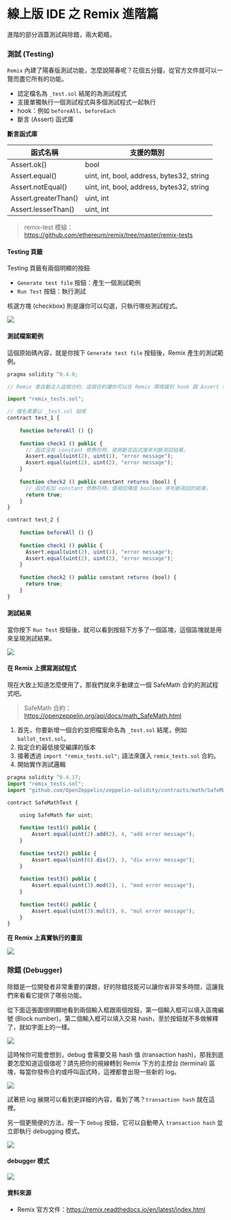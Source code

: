 # 線上版 IDE 之 Remix 進階篇

進階的部分涵蓋測試與除錯，兩大範疇。

### 測試 (Testing)

`Remix` 內建了陽春版測試功能，怎麼說陽春呢？花個五分鐘，從官方文件就可以一覽而盡它所有的功能。

* 認定檔名為 `_test.sol` 結尾的為測試程式
* 支援單獨執行一個測試程式與多個測試程式一起執行
* hook：例如 `beforeAll`、`beforeEach`
* 斷言 (Assert) 函式庫

**斷言函式庫**

| 函式名稱                 | 支援的類別                                     |
|----------------------|-------------------------------------------|
| Assert.ok()          | bool                                      |
| Assert.equal()       | uint, int, bool, address, bytes32, string |
| Assert.notEqual()    | uint, int, bool, address, bytes32, string |
| Assert.greaterThan() | uint, int                                 |
| Assert.lesserThan()  | uint, int                                 |

> remix-test 模組：<https://github.com/ethereum/remix/tree/master/remix-tests>

#### Testing 頁籤

Testing 頁籤有兩個明顯的按鈕

* `Generate test file` 按鈕：產生一個測試範例
* `Run Test` 按鈕：執行測試

核選方塊 (checkbox) 則是讓你可以勾選，只執行哪些測試程式。

![](assets/10_testing.png)

#### 測試檔案範例

這個原始碼內容，就是你按下 `Generate test file` 按鈕後，Remix 產生的測試範例。

```js
pragma solidity ^0.4.0;

// Remix 會自動注入這個合約，這個合約讓你可以在 Remix 環境識別 hook 跟 Assert 等特別的語法。

import "remix_tests.sol";

// 檔名需要以 _test.sol 結尾
contract test_1 {
    
    function beforeAll () {}
    
    function check1 () public {
      // 函式沒有 constant 修飾符時，使用斷言函式庫來判斷測試結果。
      Assert.equal(uint(2), uint(1), "error message");
      Assert.equal(uint(2), uint(2), "error message");
    }
    
    function check2 () public constant returns (bool) {
      // 函式有加 constant 修飾符時，使用回傳值 boolean 來判斷測試的結果。
      return true;
    }
}

contract test_2 {
   
    function beforeAll () {}
    
    function check1 () public {
      Assert.equal(uint(2), uint(1), "error message");
      Assert.equal(uint(2), uint(2), "error message");
    }
    
    function check2 () public constant returns (bool) {
      return true;
    }
}
```

#### 測試結果

當你按下 `Run Test` 按鈕後，就可以看到按鈕下方多了一個區塊，這個區塊就是用來呈現測試結果。

![](assets/10_testing_result.png)

#### 在 Remix 上撰寫測試程式

現在大致上知道怎麼使用了，那我們就來手動建立一個 SafeMath 合約的測試程式吧。

> SafeMath 合約：<https://openzeppelin.org/api/docs/math_SafeMath.html>

1. 首先，你要新增一個合約並把檔案命名為 `_test.sol` 結尾，例如 `ballot_test.sol`。
1. 指定合約最低接受編譯的版本
1. 接著透過 `import "remix_tests.sol";` 語法來匯入 `remix_tests.sol` 合約。
1. 開始實作測試邏輯


```js
pragma solidity ^0.4.17;
import "remix_tests.sol";
import "github.com/OpenZeppelin/zeppelin-solidity/contracts/math/SafeMath.sol";

contract SafeMathTest {
    
    using SafeMath for uint;

    function test1() public {
        Assert.equal(uint(2).add(2), 4, "add error message");
    }
    
    function test2() public {
        Assert.equal(uint(6).div(2), 3, "div error message");
    }
    
    function test3() public {
        Assert.equal(uint(3).mod(2), 1, "mod error message");
    }
    
    function test4() public {
        Assert.equal(uint(3).mul(2), 6, "mul error message");
    }
}
```

**在 Remix 上真實執行的畫面**

![](assets/10_first_test.png)

### 除錯 (Debugger)

除錯是一位開發者非常重要的課題，好的除錯技能可以讓你省非常多時間，這讓我們來看看它提供了哪些功能。

從下面這張圖很明顯地看到兩個輸入框跟兩個按鈕，第一個輸入框可以填入區塊編號 (Block number)，第二個輸入框可以填入交易 hash，至於按鈕就不多做解釋了，就如字面上的一樣。

![](assets/10_debugger_tab.png)

這時候你可能會想到，debug 會需要交易 hash 值 (transaction hash)，那我到底要怎麼知道這個值呢？請先把你的視線轉到 Remix 下方的主控台 (terminal) 區塊，每當你發佈合約或呼叫函式時，這裡都會出現一些新的 log。

![](assets/10_terminal_log.png)

試著把 log 展開可以看到更詳細的內容，看到了嗎？`transaction hash` 就在這裡。

另一個更簡便的方法，按一下 `Debug` 按鈕，它可以自動帶入 `transaction hash` 並立即執行 debugging 模式。

![](assets/10_terminal_log_detail.png)

#### debugger 模式

![](assets/10_debuggering.png)

#### 資料來源

* Remix 官方文件：<https://remix.readthedocs.io/en/latest/index.html>